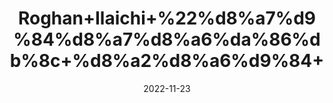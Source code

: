 ---
title: 'Roghan+Ilaichi+%22%d8%a7%d9%84%d8%a7%d8%a6%da%86%db%8c+%d8%a2%d8%a6%d9%84+'
date: '2022-11-23' 
metatag: '' 
inventory: '0' 
draft: false 
# meta description 
shortDescripton: 'Cardamom+oil+can+be+used+to+slow+down+muscle+contractions+in+the+intestines+and+to+ease+bowel+looseness.'
description: 'Oil+%d8%b1%d9%88%d8%ba%d9%86+%d8%aa%db%8c%d9%84'
longdescription: ''
tags: ''
brand: ''
subCategory: ''
unit: '25 ml-Pk'
sellCount: '0'
featured: True
# product Price
price: '300.0'
# Product Short Description
shortDescription: 'Cardamom+oil+can+be+used+to+slow+down+muscle+contractions+in+the+intestines+and+to+ease+bowel+looseness.'
productID: '0E2C9BF0-F63C-ED11-996A-005056B3A416'
type: 'products'
category: 'Oil+%d8%b1%d9%88%d8%ba%d9%86+%d8%aa%db%8c%d9%84' 
thumnailproduct: 'https://eraconnect.blob.core.windows.net/product-images/aminsaddiquidawakhana/cb172370-635d-425d-bbcf-4420d28a72fc.webp' 
images:
  - image: 'https://eraconnect.blob.core.windows.net/product-images/aminsaddiquidawakhana/cb172370-635d-425d-bbcf-4420d28a72fc.webp'  
Variants:
---